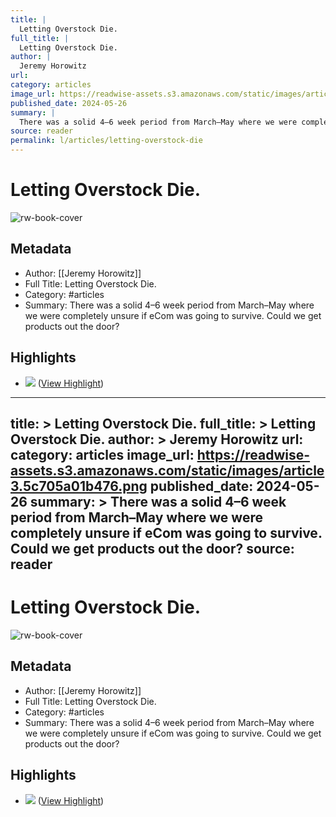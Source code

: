 ```yaml
---
title: |
  Letting Overstock Die.
full_title: |
  Letting Overstock Die.
author: |
  Jeremy Horowitz
url: 
category: articles
image_url: https://readwise-assets.s3.amazonaws.com/static/images/article3.5c705a01b476.png
published_date: 2024-05-26
summary: |
  There was a solid 4–6 week period from March–May where we were completely unsure if eCom was going to survive. Could we get products out the door?
source: reader
permalink: l/articles/letting-overstock-die
---
```

# Letting Overstock Die.

![rw-book-cover](https://readwise-assets.s3.amazonaws.com/static/images/article3.5c705a01b476.png)

## Metadata
- Author: [[Jeremy Horowitz]]
- Full Title: Letting Overstock Die.
- Category: #articles
- Summary: There was a solid 4–6 week period from March–May where we were completely unsure if eCom was going to survive. Could we get products out the door?

## Highlights
- ![](https://media.beehiiv.com/cdn-cgi/image/fit=scale-down,format=auto,onerror=redirect,quality=80/uploads/asset/file/9d734cb4-3aa9-448e-9d36-bc3b58ffee8b/Zulily_Search.png?t=1716551431) ([View Highlight](https://read.readwise.io/read/01hywgsd1zxzn4rj8r4cw4vh32))


---
title: >
  Letting Overstock Die.
full_title: >
  Letting Overstock Die.
author: >
  Jeremy Horowitz
url: 
category: articles
image_url: https://readwise-assets.s3.amazonaws.com/static/images/article3.5c705a01b476.png
published_date: 2024-05-26
summary: >
  There was a solid 4–6 week period from March–May where we were completely unsure if eCom was going to survive. Could we get products out the door?
source: reader
---
# Letting Overstock Die.

![rw-book-cover](https://readwise-assets.s3.amazonaws.com/static/images/article3.5c705a01b476.png)

## Metadata
- Author: [[Jeremy Horowitz]]
- Full Title: Letting Overstock Die.
- Category: #articles
- Summary: There was a solid 4–6 week period from March–May where we were completely unsure if eCom was going to survive. Could we get products out the door?

## Highlights
- ![](https://media.beehiiv.com/cdn-cgi/image/fit=scale-down,format=auto,onerror=redirect,quality=80/uploads/asset/file/9d734cb4-3aa9-448e-9d36-bc3b58ffee8b/Zulily_Search.png?t=1716551431) ([View Highlight](https://read.readwise.io/read/01hywgsd1zxzn4rj8r4cw4vh32))


